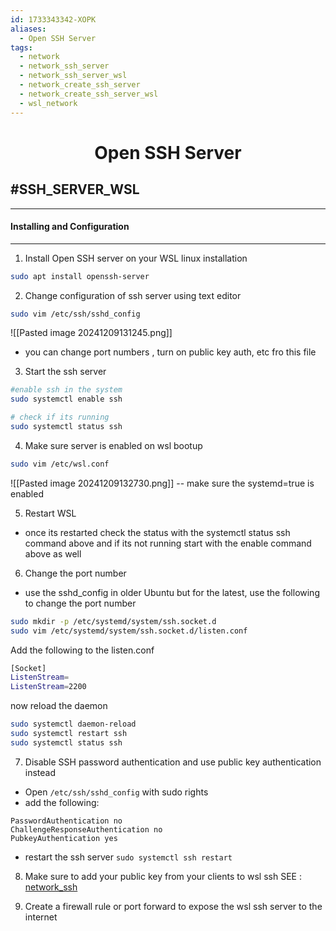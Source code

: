 ```yaml
---
id: 1733343342-XOPK
aliases:
  - Open SSH Server
tags:
  - network
  - network_ssh_server
  - network_ssh_server_wsl
  - network_create_ssh_server
  - network_create_ssh_server_wsl
  - wsl_network
---
```


<center>
<h1>Open SSH Server</h1>
</center>


#SSH_SERVER_WSL
---
___
#### Installing and Configuration
---

1) Install Open SSH server on your WSL linux installation
```bash
sudo apt install openssh-server
```

2) Change configuration of ssh server using text editor
```bash
sudo vim /etc/ssh/sshd_config
```
![[Pasted image 20241209131245.png]]

- you can change port numbers , turn on public key auth, etc fro this file


3) Start the ssh server
```bash
#enable ssh in the system
sudo systemctl enable ssh

# check if its running
sudo systemctl status ssh
```

4) Make sure server is enabled on wsl bootup
```bash
sudo vim /etc/wsl.conf
```
![[Pasted image 20241209132730.png]]
-- make sure the systemd=true is enabled


5) Restart WSL
- once its restarted check the status with the systemctl status ssh command above and if its not running
  start with the enable command above as well


6) Change the port number
- use the sshd_config in older Ubuntu but for the latest, use the following to change the port number
```bash
sudo mkdir -p /etc/systemd/system/ssh.socket.d
sudo vim /etc/systemd/system/ssh.socket.d/listen.conf
```
Add the following to the listen.conf
```bash
[Socket] 
ListenStream= 
ListenStream=2200
```
now reload the daemon
```bash
sudo systemctl daemon-reload
sudo systemctl restart ssh
sudo systemctl status ssh
```


7) Disable SSH password authentication and use public key authentication instead
- Open `/etc/ssh/sshd_config` with sudo rights
- add the following:
```text
PasswordAuthentication no
ChallengeResponseAuthentication no
PubkeyAuthentication yes
```
- restart the ssh server `sudo systemctl ssh restart`


8) Make sure to add your public key from your clients to wsl ssh
SEE : [network_ssh](network/1733785835-OSSU.md)


9) Create a firewall rule or port forward to expose the wsl ssh server to the internet
